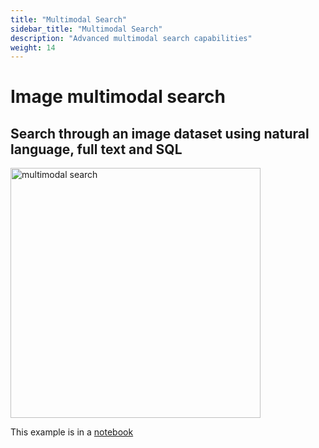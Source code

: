 ```yaml
---
title: "Multimodal Search"
sidebar_title: "Multimodal Search"
description: "Advanced multimodal search capabilities"
weight: 14
---
```


# Image multimodal search

## Search through an image dataset using natural language, full text and SQL

<img id="splash" width="400" alt="multimodal search" src="https://github.com/lancedb/lancedb/assets/917119/993a7c9f-be01-449d-942e-1ce1d4ed63af">

This example is in a [notebook](https://github.com/lancedb/lancedb/blob/main/docs/src/notebooks/multimodal_search.ipynb)
